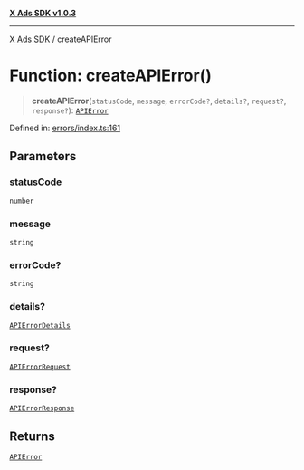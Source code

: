 [**X Ads SDK v1.0.3**](../README.md)

***

[X Ads SDK](../globals.md) / createAPIError

# Function: createAPIError()

> **createAPIError**(`statusCode`, `message`, `errorCode?`, `details?`, `request?`, `response?`): [`APIError`](../classes/APIError.md)

Defined in: [errors/index.ts:161](https://github.com/kage1020/x-ads-sdk/blob/main/src/errors/index.ts#L161)

## Parameters

### statusCode

`number`

### message

`string`

### errorCode?

`string`

### details?

[`APIErrorDetails`](../interfaces/APIErrorDetails.md)

### request?

[`APIErrorRequest`](../interfaces/APIErrorRequest.md)

### response?

[`APIErrorResponse`](../interfaces/APIErrorResponse.md)

## Returns

[`APIError`](../classes/APIError.md)

